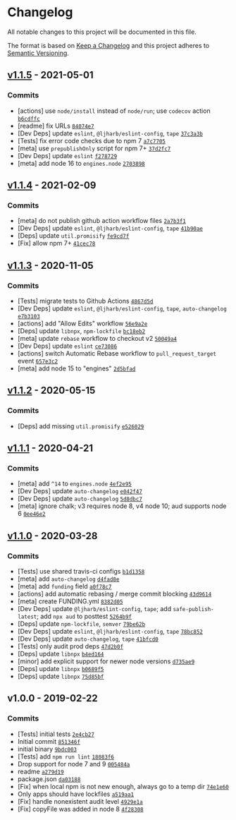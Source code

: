 # Changelog

All notable changes to this project will be documented in this file.

The format is based on [Keep a Changelog](https://keepachangelog.com/en/1.0.0/)
and this project adheres to [Semantic Versioning](https://semver.org/spec/v2.0.0.html).

## [v1.1.5](https://github.com/ljharb/aud/compare/v1.1.4...v1.1.5) - 2021-05-01

### Commits

- [actions] use `node/install` instead of `node/run`; use `codecov` action [`b6cdffc`](https://github.com/ljharb/aud/commit/b6cdffc62ef496c3d05ca4984f97ddfcaa1b5755)
- [readme] fix URLs [`84074e7`](https://github.com/ljharb/aud/commit/84074e7b1409e2576ea342ff6954fde785e54449)
- [Dev Deps] update `eslint`, `@ljharb/eslint-config`, `tape` [`37c3a3b`](https://github.com/ljharb/aud/commit/37c3a3b13580bd579a27770adbd14a35363ec9e6)
- [Tests] fix error code checks due to npm 7 [`a7c7705`](https://github.com/ljharb/aud/commit/a7c770553914ff14fa44adc828f5248cd8b3f08f)
- [meta] use `prepublishOnly` script for npm 7+ [`37d2fc7`](https://github.com/ljharb/aud/commit/37d2fc7ed2b825556d72be887962e4d01af7eadf)
- [Dev Deps] update `eslint` [`f278729`](https://github.com/ljharb/aud/commit/f278729830a090f01402a5922df988be58480bcc)
- [meta] add node 16 to `engines.node` [`2703898`](https://github.com/ljharb/aud/commit/270389850ff78b2661348a6a1dc79a75b13e1f08)

## [v1.1.4](https://github.com/ljharb/aud/compare/v1.1.3...v1.1.4) - 2021-02-09

### Commits

- [meta] do not publish github action workflow files [`2a7b3f1`](https://github.com/ljharb/aud/commit/2a7b3f1e4fd9a917a777bfcbde4e1a204a9e040c)
- [Dev Deps] update `eslint`, `@ljharb/eslint-config`, `tape` [`41b90ae`](https://github.com/ljharb/aud/commit/41b90aedad42ed68ace6dcab73e8a2592087b6bb)
- [Deps] update `util.promisify` [`fe9cd7f`](https://github.com/ljharb/aud/commit/fe9cd7f08e3b31841fa85d6650aa672c5ceadc46)
- [Fix] allow npm 7+ [`41cec78`](https://github.com/ljharb/aud/commit/41cec786325e112983e4b696c7779fd6a56a1996)

## [v1.1.3](https://github.com/ljharb/aud/compare/v1.1.2...v1.1.3) - 2020-11-05

### Commits

- [Tests] migrate tests to Github Actions [`4867d5d`](https://github.com/ljharb/aud/commit/4867d5d0f7335b75bc2ca597e27a394c3f17a972)
- [Dev Deps] update `eslint`, `@ljharb/eslint-config`, `tape`, `auto-changelog` [`e7b3103`](https://github.com/ljharb/aud/commit/e7b31037436e53885d9c952bb6eea0f08421a98d)
- [actions] add "Allow Edits" workflow [`56e9a2e`](https://github.com/ljharb/aud/commit/56e9a2ee2fdf58e2bfe09bb4194960e033daaad9)
- [Deps] update `libnpx`, `npm-lockfile` [`bc18eb2`](https://github.com/ljharb/aud/commit/bc18eb23d284ed77754b9413f0c8f673ffbe797a)
- [meta] update `rebase` workflow to checkout v2 [`50049a4`](https://github.com/ljharb/aud/commit/50049a442c6f228d2fd1eec133e7ca030cfeb0a1)
- [Dev Deps] update `eslint` [`ce73086`](https://github.com/ljharb/aud/commit/ce73086183aa4582ebf5236cb33a07e676289217)
- [actions] switch Automatic Rebase workflow to `pull_request_target` event [`657e3c2`](https://github.com/ljharb/aud/commit/657e3c29d4cbbca53d2d9abaaf4e4f9e4635fea8)
- [meta] add node 15 to "engines" [`2d5bfad`](https://github.com/ljharb/aud/commit/2d5bfad68b65091c7a7adbc17f3f13d1c6706707)

## [v1.1.2](https://github.com/ljharb/aud/compare/v1.1.1...v1.1.2) - 2020-05-15

### Commits

- [Deps] add missing `util.promisify` [`e526029`](https://github.com/ljharb/aud/commit/e526029e75174937e26dcff38a22f0c3dbed5c2e)

## [v1.1.1](https://github.com/ljharb/aud/compare/v1.1.0...v1.1.1) - 2020-04-21

### Commits

- [meta] add `^14` to `engines.node` [`4ef2e95`](https://github.com/ljharb/aud/commit/4ef2e9592b934e13e3bc418c9f0fe3021a60904a)
- [Dev Deps] update `auto-changelog` [`e042f47`](https://github.com/ljharb/aud/commit/e042f4764c844677b6b0eff1d3fa51076678adf9)
- [Dev Deps] update `auto-changelog` [`5d8dbc7`](https://github.com/ljharb/aud/commit/5d8dbc7e17c086e3ec137fd954c60bdc093a8f77)
- [meta] ignore chalk; v3 requires node 8, v4 node 10; aud supports node 6 [`0ee46e2`](https://github.com/ljharb/aud/commit/0ee46e27d30f6f99690b6350dbcd8d028fe1eb85)

## [v1.1.0](https://github.com/ljharb/aud/compare/v1.0.0...v1.1.0) - 2020-03-28

### Commits

- [Tests] use shared travis-ci configs [`b1d1358`](https://github.com/ljharb/aud/commit/b1d135821b4ae3ada02e222201b495a2f843402c)
- [meta] add `auto-changelog` [`d4fad8e`](https://github.com/ljharb/aud/commit/d4fad8e69a99f7d33b9e3e93dcc75619ee9d6dcd)
- [meta] add `funding` field [`a0f78c7`](https://github.com/ljharb/aud/commit/a0f78c718a4fe9f941b18ceb025923bf32a34117)
- [actions] add automatic rebasing / merge commit blocking [`43d9614`](https://github.com/ljharb/aud/commit/43d9614f3fb89ee4b2bb2db9216a302fd8591e94)
- [meta] create FUNDING.yml [`8382d05`](https://github.com/ljharb/aud/commit/8382d05a5e979872676052e01dd395f8501dd64c)
- [Dev Deps] update `@ljharb/eslint-config`, `tape`; add `safe-publish-latest`; add `npx aud` to posttest [`5264b9f`](https://github.com/ljharb/aud/commit/5264b9f1e34f23077e2381238195c712a8c44446)
- [Deps] update `npm-lockfile`, `semver` [`79be62b`](https://github.com/ljharb/aud/commit/79be62b4a1e1ee90753b60874e385cd9dd62b89d)
- [Dev Deps] update `eslint`, `@ljharb/eslint-config`, `tape` [`78bc852`](https://github.com/ljharb/aud/commit/78bc8529950c1095430d5d4a2f1a2e50720148c1)
- [Dev Deps] update `auto-changelog`, `tape` [`41bfcd0`](https://github.com/ljharb/aud/commit/41bfcd058be246fa2e9130e3b92c92af42be6ba7)
- [Tests] only audit prod deps [`47d2b0f`](https://github.com/ljharb/aud/commit/47d2b0f7a8e02b0a018affd6befe53d6cdc37eb4)
- [Deps] update `libnpx` [`b4ed164`](https://github.com/ljharb/aud/commit/b4ed1642a0f2569b494fe2281a9aea4bc5307bd2)
- [minor] add explicit support for newer node versions [`d735ae9`](https://github.com/ljharb/aud/commit/d735ae99a06ff0579eee0e7b8528d051525193fb)
- [Deps] update `libnpx` [`b0689f5`](https://github.com/ljharb/aud/commit/b0689f5ed6af4fee99b8778ae94c42863ab15b2b)
- [Deps] update `libnpx` [`75d85bf`](https://github.com/ljharb/aud/commit/75d85bf42dfd30bfc53aebcb72dd1feeaa18cedd)

## v1.0.0 - 2019-02-22

### Commits

- [Tests] initial tests [`2e4cb27`](https://github.com/ljharb/aud/commit/2e4cb27958e6fccf66d42ef86d1b8061bae9e04a)
- Initial commit [`851346f`](https://github.com/ljharb/aud/commit/851346fccda75bf59c9423370f04c1536f56773e)
- initial binary [`9bdc003`](https://github.com/ljharb/aud/commit/9bdc003b161631a572befda65b14ca60beceaacc)
- [Tests] add `npm run lint` [`18083f6`](https://github.com/ljharb/aud/commit/18083f606e521c446727aee18adbc9bf91a03ffb)
- Drop support for node 7 and 9 [`005484a`](https://github.com/ljharb/aud/commit/005484a36f718c0cb58763b68348b01224641488)
- readme [`a279d19`](https://github.com/ljharb/aud/commit/a279d19727f22aa2b553637759e30841c4c06e4a)
- package.json [`da03188`](https://github.com/ljharb/aud/commit/da03188506eeda32a9796c2b10de5068786a4ddf)
- [Fix] when local npm is not new enough, always go to a temp dir [`74e1e60`](https://github.com/ljharb/aud/commit/74e1e60eb0ed18ad8993718d095401cd939fcdbb)
- Only apps should have lockfiles [`a519aa1`](https://github.com/ljharb/aud/commit/a519aa1725bf5deb752eb582d23a8479be830f32)
- [Fix] handle nonexistent audit level [`4929e1a`](https://github.com/ljharb/aud/commit/4929e1a8e16b336dff05b1edd19f33e3d46315a6)
- [Fix] copyFile was added in node 8 [`4f28308`](https://github.com/ljharb/aud/commit/4f28308621a88da64e529da1e697e3728e286dd3)
